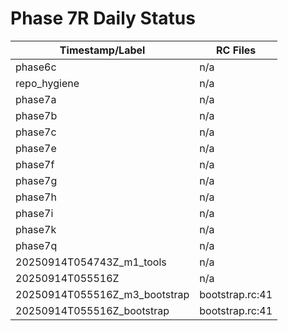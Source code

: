 # Phase 7R Daily Status

| Timestamp/Label | RC Files |
|---|---|
| phase6c | n/a |
| repo_hygiene | n/a |
| phase7a | n/a |
| phase7b | n/a |
| phase7c | n/a |
| phase7e | n/a |
| phase7f | n/a |
| phase7g | n/a |
| phase7h | n/a |
| phase7i | n/a |
| phase7k | n/a |
| phase7q | n/a |
| 20250914T054743Z_m1_tools | n/a |
| 20250914T055516Z | n/a |
| 20250914T055516Z_m3_bootstrap | bootstrap.rc:41 |
| 20250914T055516Z_bootstrap | bootstrap.rc:41 |
